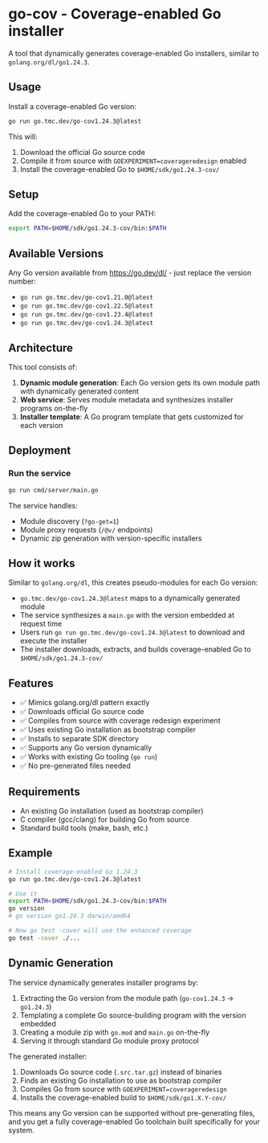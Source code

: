# go-cov - Coverage-enabled Go installer

A tool that dynamically generates coverage-enabled Go installers, similar to `golang.org/dl/go1.24.3`.

## Usage

Install a coverage-enabled Go version:

```bash
go run go.tmc.dev/go-cov1.24.3@latest
```

This will:
1. Download the official Go source code
2. Compile it from source with `GOEXPERIMENT=coverageredesign` enabled
3. Install the coverage-enabled Go to `$HOME/sdk/go1.24.3-cov/`

## Setup

Add the coverage-enabled Go to your PATH:

```bash
export PATH=$HOME/sdk/go1.24.3-cov/bin:$PATH
```

## Available Versions

Any Go version available from https://go.dev/dl/ - just replace the version number:
- `go run go.tmc.dev/go-cov1.21.0@latest`
- `go run go.tmc.dev/go-cov1.22.5@latest`
- `go run go.tmc.dev/go-cov1.23.4@latest`
- `go run go.tmc.dev/go-cov1.24.3@latest`

## Architecture

This tool consists of:

1. **Dynamic module generation**: Each Go version gets its own module path with dynamically generated content
2. **Web service**: Serves module metadata and synthesizes installer programs on-the-fly
3. **Installer template**: A Go program template that gets customized for each version

## Deployment

### Run the service

```bash
go run cmd/server/main.go
```

The service handles:
- Module discovery (`?go-get=1`)
- Module proxy requests (`/@v/` endpoints) 
- Dynamic zip generation with version-specific installers

## How it works

Similar to `golang.org/dl`, this creates pseudo-modules for each Go version:

- `go.tmc.dev/go-cov1.24.3@latest` maps to a dynamically generated module
- The service synthesizes a `main.go` with the version embedded at request time  
- Users run `go run go.tmc.dev/go-cov1.24.3@latest` to download and execute the installer
- The installer downloads, extracts, and builds coverage-enabled Go to `$HOME/sdk/go1.24.3-cov/`

## Features

- ✅ Mimics golang.org/dl pattern exactly
- ✅ Downloads official Go source code
- ✅ Compiles from source with coverage redesign experiment
- ✅ Uses existing Go installation as bootstrap compiler
- ✅ Installs to separate SDK directory
- ✅ Supports any Go version dynamically
- ✅ Works with existing Go tooling (`go run`)
- ✅ No pre-generated files needed

## Requirements

- An existing Go installation (used as bootstrap compiler)
- C compiler (gcc/clang) for building Go from source
- Standard build tools (make, bash, etc.)

## Example

```bash
# Install coverage-enabled Go 1.24.3
go run go.tmc.dev/go-cov1.24.3@latest

# Use it
export PATH=$HOME/sdk/go1.24.3-cov/bin:$PATH
go version
# go version go1.24.3 darwin/amd64

# Now go test -cover will use the enhanced coverage
go test -cover ./...
```

## Dynamic Generation

The service dynamically generates installer programs by:

1. Extracting the Go version from the module path (`go-cov1.24.3` → `go1.24.3`)
2. Templating a complete Go source-building program with the version embedded
3. Creating a module zip with `go.mod` and `main.go` on-the-fly
4. Serving it through standard Go module proxy protocol

The generated installer:

1. Downloads Go source code (`.src.tar.gz`) instead of binaries
2. Finds an existing Go installation to use as bootstrap compiler
3. Compiles Go from source with `GOEXPERIMENT=coverageredesign`
4. Installs the coverage-enabled build to `$HOME/sdk/go1.X.Y-cov/`

This means any Go version can be supported without pre-generating files, and you get a fully coverage-enabled Go toolchain built specifically for your system.